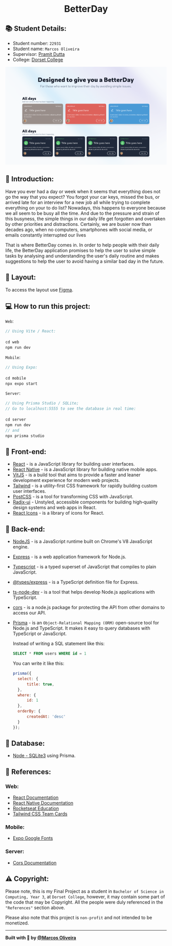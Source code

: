 <p>
  <h1 align="center">BetterDay</h1>
</p>

## 📚 Student Details:

- Student number: `22931`
- Student name: `Marcos Oliveira`
- Supervisor: [Pramit Dutta](https://www.linkedin.com/in/pramitd/)
- College: [Dorset College](https://dorset.ie/)

<p align="center">
  <img alt="BetterDay" src="./web/preview/preview.png" >
</p>

## 📝 Introduction:

Have you ever had a day or week when it seems that everything does not go the way that you expect? You forgot your car keys, missed the bus, or arrived late for an interview for a new job all while trying to complete everything on your to do list? Nowadays, this happens to everyone because we all seem to be busy all the time. And due to the pressure and strain of this busyness, the simple things in our daily life get forgotten and overtaken by other priorities and distractions. Certainly, we are busier now than decades ago, when no computers, smartphones with social media, or emails constantly interrupted our lives

That is where BetterDay comes in. In order to help people with their daily life, the BetterDay application promises to help the user to solve simple tasks by analysing and understanding the user's daily routine and makes suggestions to help the user to avoid having a similar bad day in the future.

## 🔖 Layout:

To access the layout use [Figma](https://www.figma.com/proto/24iRW0iGFwiTycLkji4Jra/A-badDay?node-id=56%3A38&scaling=scale-down&page-id=0%3A1&starting-point-node-id=56%3A38).

## 💻 How to run this project:

`Web`:
```js
// Using Vite / React:

cd web
npm run dev
```

`Mobile`:
```js
// Using Expo:

cd mobile
npx expo start
```

`Server`:
```js
// Using Prisma Studio / SQLite;
// Go to localhost:5555 to see the database in real time:

cd server
npm run dev
// and
npx prisma studio
```

## 🚀 Front-end:

- [React](https://reactjs.org) - is a JavaScript library for building user interfaces.
- [React Native](https://reactnative.dev/) - is a JavaScript library for building native mobile apps.
- [VitJS](https://vitejs.dev) - is a build tool that aims to provide a faster and leaner development experience for modern web projects.
- [Tailwind](https://tailwindcss.com/) - is a utility-first CSS framework for rapidly building custom user interfaces.
- [PostCSS](https://postcss.org/) - is a tool for transforming CSS with JavaScript.
- [Radix-ui](https://www.radix-ui.com/) - Unstyled, accessible components for building high‑quality design systems and web apps in React.
- [React Icons](https://react-icons.github.io/react-icons/icons?name=md) - is a library of icons for React.

## 🚀 Back-end:

- [NodeJS](https://nodejs.org/en/) - is a JavaScript runtime built on Chrome's V8 JavaScript engine.
- [Express](https://expressjs.com/) - is a web application framework for Node.js.
- [Typescript](https://www.typescriptlang.org/) - is a typed superset of JavaScript that compiles to plain JavaScript.
- [@types/express](https://www.npmjs.com/package/@types/express) - is a TypeScript definition file for Express.
- [ts-node-dev](https://www.npmjs.com/package/ts-node-dev) - is a tool that helps develop Node.js applications with TypeScript.
- [cors](https://www.npmjs.com/package/cors) - is a node.js package for protecting the API from other domains to access our API.
- [Prisma](https://www.prisma.io/) - is an `Object-Relational Mapping (ORM)` open-source tool for Node.js and TypeScript. It makes it easy to query databases with TypeScript or JavaScript. 

  Instead of writing a SQL statement like this:
  ```sql
  SELECT * FROM users WHERE id = 1
  ```

  You can write it like this:
  ```js
  prisma({
    select: {
        title: true,
    },
    where: {
        id: 1
    },
    orderBy: {
        createdAt: 'desc'
    }        
  });
  ```

## 🚀 Database:

  - [Node - SQLite3](https://www.npmjs.com/package/sqlite3) using Prisma.

## 🤝 References:
### Web:
- [React Documentation](https://reactjs.org/)
- [React Native Documentation](https://reactnative.dev/docs/environment-setup)
- [Rocketseat Education](https://github.com/rocketseat-education)
- [Tailwind CSS Team Cards](https://tailwindcomponents.com/component/upgrade-team)

### Mobile:
- [Expo Google Fonts](https://docs.expo.dev/guides/using-custom-fonts/)

### Server:
- [Cors Documentation](https://expressjs.com/en/resources/middleware/cors.html)


## ⚠️ Copyright:
Please note, this is my Final Project as a student in `Bachelor of Science in Computing, Year 3`, at `Dorset College`, however, it may contain some part of the code that may be Copyright. All the people were duly referenced in the `"References"` section above.

Please also note that this project is `non-profit` and not intended to be monetized.

---

<strong>Built with 💙 by [@Marcos Oliveira](https://www.linkedin.com/in/pgmarcosoliveira/)</strong>
